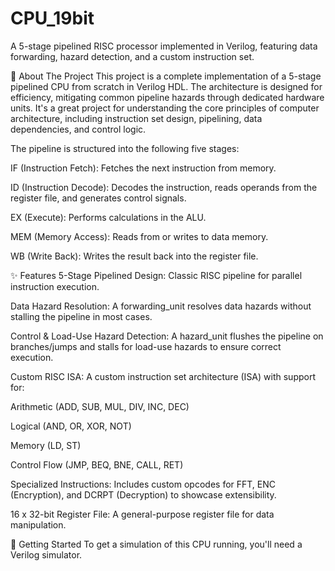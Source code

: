 # CPU_19bit

A 5-stage pipelined RISC processor implemented in Verilog, featuring data forwarding, hazard detection, and a custom instruction set.

📖 About The Project
This project is a complete implementation of a 5-stage pipelined CPU from scratch in Verilog HDL. The architecture is designed for efficiency, mitigating common pipeline hazards through dedicated hardware units. It's a great project for understanding the core principles of computer architecture, including instruction set design, pipelining, data dependencies, and control logic.

The pipeline is structured into the following five stages:

IF (Instruction Fetch): Fetches the next instruction from memory.

ID (Instruction Decode): Decodes the instruction, reads operands from the register file, and generates control signals.

EX (Execute): Performs calculations in the ALU.

MEM (Memory Access): Reads from or writes to data memory.

WB (Write Back): Writes the result back into the register file.

✨ Features
5-Stage Pipelined Design: Classic RISC pipeline for parallel instruction execution.

Data Hazard Resolution: A forwarding_unit resolves data hazards without stalling the pipeline in most cases.

Control & Load-Use Hazard Detection: A hazard_unit flushes the pipeline on branches/jumps and stalls for load-use hazards to ensure correct execution.

Custom RISC ISA: A custom instruction set architecture (ISA) with support for:

Arithmetic (ADD, SUB, MUL, DIV, INC, DEC)

Logical (AND, OR, XOR, NOT)

Memory (LD, ST)

Control Flow (JMP, BEQ, BNE, CALL, RET)

Specialized Instructions: Includes custom opcodes for FFT, ENC (Encryption), and DCRPT (Decryption) to showcase extensibility.

16 x 32-bit Register File: A general-purpose register file for data manipulation.

🚀 Getting Started
To get a simulation of this CPU running, you'll need a Verilog simulator.
